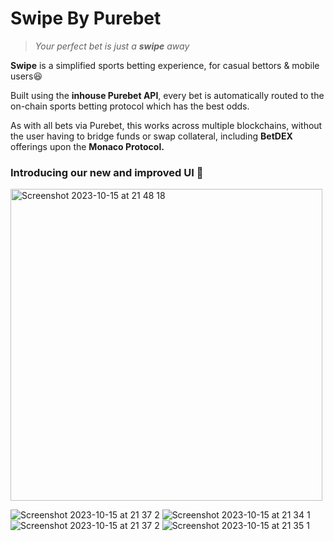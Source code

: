 # Swipe By Purebet
> *Your perfect bet is just a **swipe** away*

**Swipe** is a simplified sports betting experience, for casual bettors & mobile users😆

Built using the **inhouse Purebet API**,  every bet is automatically routed to the on-chain sports betting protocol which has the best odds.

As with all bets via Purebet, this works across multiple blockchains, without the user having to bridge funds or swap collateral, including **BetDEX** offerings upon the **Monaco Protocol.**

### Introducing our new and improved UI 🥳

<img width="499" alt="Screenshot 2023-10-15 at 21 48 18" src="https://github.com/lysirebe/purebet-swipe.io/assets/113626927/532fe234-6a53-4ae0-8fbd-d41b36ab2b1b">

![Screenshot 2023-10-15 at 21 37 2](https://github.com/lysirebe/purebet-swipe.io/assets/113626927/feef56a0-8d42-4249-be3d-385d38823d56)
![Screenshot 2023-10-15 at 21 34 1](https://github.com/lysirebe/purebet-swipe.io/assets/113626927/7f91f693-d3c2-460b-a901-f292f49d9e6a)
![Screenshot 2023-10-15 at 21 37 2](https://github.com/lysirebe/purebet-swipe.io/assets/113626927/969de004-c24e-43fe-8a7e-a567514d7456)
![Screenshot 2023-10-15 at 21 35 1](https://github.com/lysirebe/purebet-swipe.io/assets/113626927/4b46e8a5-f561-4513-b2a6-120d62902da3)
